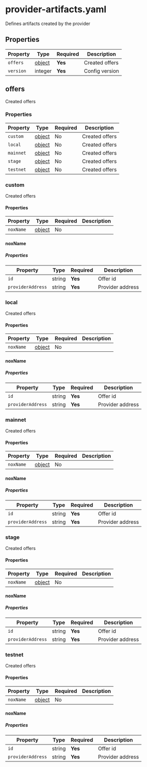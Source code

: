 # provider-artifacts.yaml

Defines artifacts created by the provider

## Properties

| Property  | Type              | Required | Description    |
|-----------|-------------------|----------|----------------|
| `offers`  | [object](#offers) | **Yes**  | Created offers |
| `version` | integer           | **Yes**  | Config version |

## offers

Created offers

### Properties

| Property  | Type               | Required | Description    |
|-----------|--------------------|----------|----------------|
| `custom`  | [object](#custom)  | No       | Created offers |
| `local`   | [object](#local)   | No       | Created offers |
| `mainnet` | [object](#mainnet) | No       | Created offers |
| `stage`   | [object](#stage)   | No       | Created offers |
| `testnet` | [object](#testnet) | No       | Created offers |

### custom

Created offers

#### Properties

| Property  | Type               | Required | Description |
|-----------|--------------------|----------|-------------|
| `noxName` | [object](#noxname) | No       |             |

#### noxName

##### Properties

| Property          | Type   | Required | Description      |
|-------------------|--------|----------|------------------|
| `id`              | string | **Yes**  | Offer id         |
| `providerAddress` | string | **Yes**  | Provider address |

### local

Created offers

#### Properties

| Property  | Type               | Required | Description |
|-----------|--------------------|----------|-------------|
| `noxName` | [object](#noxname) | No       |             |

#### noxName

##### Properties

| Property          | Type   | Required | Description      |
|-------------------|--------|----------|------------------|
| `id`              | string | **Yes**  | Offer id         |
| `providerAddress` | string | **Yes**  | Provider address |

### mainnet

Created offers

#### Properties

| Property  | Type               | Required | Description |
|-----------|--------------------|----------|-------------|
| `noxName` | [object](#noxname) | No       |             |

#### noxName

##### Properties

| Property          | Type   | Required | Description      |
|-------------------|--------|----------|------------------|
| `id`              | string | **Yes**  | Offer id         |
| `providerAddress` | string | **Yes**  | Provider address |

### stage

Created offers

#### Properties

| Property  | Type               | Required | Description |
|-----------|--------------------|----------|-------------|
| `noxName` | [object](#noxname) | No       |             |

#### noxName

##### Properties

| Property          | Type   | Required | Description      |
|-------------------|--------|----------|------------------|
| `id`              | string | **Yes**  | Offer id         |
| `providerAddress` | string | **Yes**  | Provider address |

### testnet

Created offers

#### Properties

| Property  | Type               | Required | Description |
|-----------|--------------------|----------|-------------|
| `noxName` | [object](#noxname) | No       |             |

#### noxName

##### Properties

| Property          | Type   | Required | Description      |
|-------------------|--------|----------|------------------|
| `id`              | string | **Yes**  | Offer id         |
| `providerAddress` | string | **Yes**  | Provider address |

